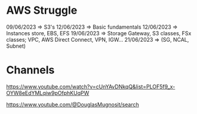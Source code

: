 # AWS Struggle

09/06/2023 => S3's
12/06/2023 => Basic fundamentals
12/06/2023 => Instances store, EBS, EFS
19/06/2023 => Storage Gateway, S3 classes, FSx classes; VPC, AWS Direct Connect, VPN, IGW...
21/06/2023 => (SG, NCAL, Subnet)

# Channels

https://www.youtube.com/watch?v=cUnYAvDNkqQ&list=PLOF5f9_x-OYW8eEdYMLqiw9pOfphKUqPW

https://www.youtube.com/@DouglasMugnosit/search
